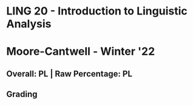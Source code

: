 # LING 20 - Introduction to Linguistic Analysis

# Moore-Cantwell - Winter '22

## Overall: PL | Raw Percentage: PL

## Grading


